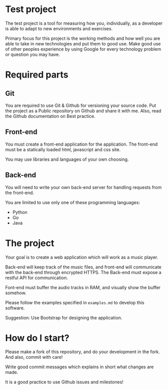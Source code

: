 # Test project

The test project is a tool for measuring how you, individually, as a developer
is able to adapt to new environments and exercises.

Primary focus for this project is the working methods and how well you are able
to take in new technologies and put them to good use. Make good use of other
peoples experience by using Google for every technology problem or question you
may have.

# Required parts

## Git
You are required to use Git & Github for versioning your source code.
Put the project as a Public repository on Github and share it with me. Also,
read the Github documentation on Best practice.

## Front-end
You must create a front-end application for the application. The front-end
must be a statically loaded html, javascript and css site.

You may use libraries and languages of your own choosing.

## Back-end
You will need to write your own back-end server for handling requests from the
front-end.

You are limited to use only one of these programming languages:
* Python
* Go
* Java

# The project
Your goal is to create a web application which will work as a music player.

Back-end will keep track of the music files, and front-end will communicate with
the back-end through encrypted HTTPS. The Back-end must expose a restful API for
communication.

Font-end must buffer the audio tracks in RAM, and visually show the buffer
somehow.

Please follow the examples specified in `examples.md` to develop this software.

Suggestion: Use Bootstrap for designing the application.

# How do I start?
Please make a fork of this repository, and do your development in the fork.
And also, commit with care!

Write good commit messages which explains in short what changes are made.

It is a good practice to use Github issues and milestones!
